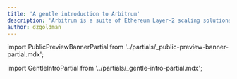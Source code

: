 ```yaml
---
title: 'A gentle introduction to Arbitrum'
description: 'Arbitrum is a suite of Ethereum Layer-2 scaling solutions that you can use to build decentralized apps (dApps). This guide introduces you to the Arbitrum suite of products and explains how developers can use each of them to build fast and secure dApps.'
author: dzgoldman
---
```


import PublicPreviewBannerPartial from '../partials/_public-preview-banner-partial.mdx';

<PublicPreviewBannerPartial />

import GentleIntroPartial from '../partials/_gentle-intro-partial.mdx';

<GentleIntroPartial />
